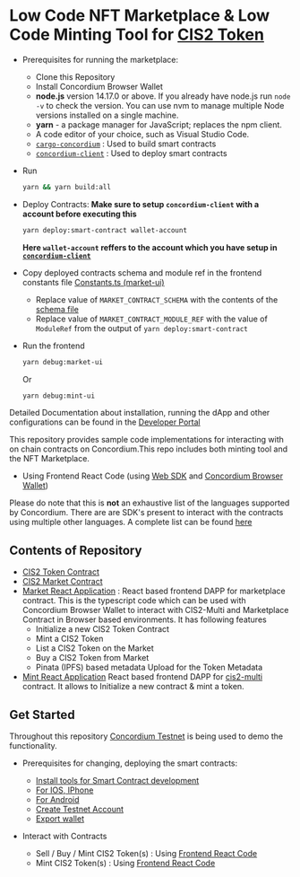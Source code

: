 # Low Code NFT Marketplace & Low Code Minting Tool for [CIS2 Token](https://proposals.concordium.software/CIS/cis-2.html)

- Prerequisites for running the marketplace:

  - Clone this Repository
  - Install Concordium Browser Wallet
  - **node.js** version 14.17.0 or above. If you already have node.js run `node -v` to check the version. You can use nvm to manage multiple Node versions installed on a single machine.
  - **yarn** - a package manager for JavaScript; replaces the npm client.
  - A code editor of your choice, such as Visual Studio Code.
  - [`cargo-concordium`](https://developer.concordium.software/en/mainnet/smart-contracts/guides/setup-tools.html) : Used to build smart contracts
  - [`concordium-client`](https://developer.concordium.software/en/mainnet/net/references/concordium-client.html) : Used to deploy smart contracts
  
- Run

    ```bash
    yarn && yarn build:all
    ```

- Deploy Contracts: **Make sure to setup `concordium-client` with a account before executing this**

    ```bash
    yarn deploy:smart-contract wallet-account
    ```

    **Here `wallet-account` reffers to the account which you have setup in [`concordium-client`](https://developer.concordium.software/en/mainnet/net/references/concordium-client.html)**

- Copy deployed contracts schema and module ref in the frontend constants file [Constants.ts (market-ui)](./market-ui/src/Constants.ts)
  - Replace value of `MARKET_CONTRACT_SCHEMA` with the contents of the [schema file](./cis2-market/schema_base64.txt)
  - Replace value of `MARKET_CONTRACT_MODULE_REF` with the value of `ModuleRef` from the output of `yarn deploy:smart-contract`

- Run the frontend

    ```bash
    yarn debug:market-ui
    ```

    Or

    ```bash
    yarn debug:mint-ui
    ```

Detailed Documentation about installation, running the dApp and other configurations can be found in the [Developer Portal](https://developer.concordium.software/en/mainnet/net/guides/low-code-nft-marketplace/introduction.html)

This repository provides sample code implementations for interacting with on chain contracts on Concordium.This repo includes both minting tool and the NFT Marketplace.

- Using Frontend React Code (using [Web SDK](https://github.com/Concordium/concordium-node-sdk-js/tree/main/packages/web) and [Concordium Browser Wallet](https://chrome.google.com/webstore/detail/concordium-wallet/mnnkpffndmickbiakofclnpoiajlegmg?hl=en-US))

Please do note that this is **not** an exhaustive list of the languages supported by Concordium.
There are are SDK's present to interact with the contracts using multiple other languages. A complete list can be found [here](https://developer.concordium.software/en/mainnet/net/guides/sdks-apis.html)

## Contents of Repository

- [CIS2 Token Contract](./cis2-multi/README.md)
- [CIS2 Market Contract](./cis2-multi/README.md)
- [Market React Application](./market-ui/README.md) :
  React based frontend DAPP for marketplace contract. This is the typescript code which can be used with Concordium Browser Wallet to interact with CIS2-Multi and Marketplace Contract in Browser based environments. It has following features
  - Initialize a new CIS2 Token Contract
  - Mint a CIS2 Token
  - List a CIS2 Token on the Market
  - Buy a CIS2 Token from Market
  - Pinata (IPFS) based metadata Upload for the Token Metadata
- [Mint React Application](./mint-ui/README.md)
  React based frontend DAPP for [cis2-multi](./cis2-multi/src/lib.rs) contract. It allows to Initialize a new contract & mint a token.

## Get Started

Throughout this repository [Concordium Testnet](https://testnet.ccdscan.io/) is being used to demo the functionality.

- Prerequisites for changing, deploying the smart contracts:

  - [Install tools for Smart Contract development](https://developer.concordium.software/en/mainnet/smart-contracts/guides/setup-tools.html#setup-tools)
  - [For IOS, IPhone](https://developer.concordium.software/en/mainnet/net/installation/downloads-testnet.html#ios)
  - [For Android](https://developer.concordium.software/en/mainnet/net/installation/downloads-testnet.html#android)
  - [Create Testnet Account](https://developer.concordium.software/en/mainnet/net/guides/create-account.html)
  - [Export wallet](https://developer.concordium.software/en/mainnet/net/guides/export-import.html#export-import)

- Interact with Contracts
  - Sell / Buy / Mint CIS2 Token(s) : Using [Frontend React Code](./market-ui/README.md)
  - Mint CIS2 Token(s) : Using [Frontend React Code](./mint-ui/README.md)
